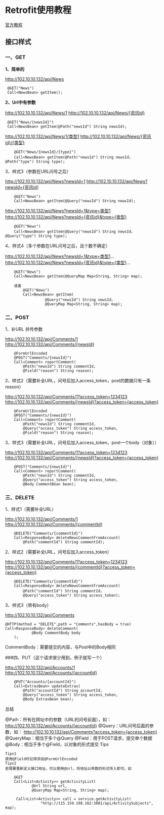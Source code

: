 # Retrofit使用教程

[官方教程](http://square.github.io/retrofit/)

## 接口样式

### 一、GET

**1、简单的**

http://102.10.10.132/api/News

```
 @GET("News")
 Call<NewsBean> getItem();
```

**2、Url中有参数**

http://102.10.10.132/api/News/1
http://102.10.10.132/api/News/{资讯id}

```
 @GET("News/{newsId}")
 Call<NewsBean> getItem(@Path("newsId") String newsId);
```
http://102.10.10.132/api/News/1/类型1
http://102.10.10.132/api/News/{资讯id}/{类型}

```
    @GET("News/{newsId}/{type}")
    Call<NewsBean> getItem(@Path("newsId") String newsId， @Path("type") String type);
```
3、样式3（参数在URL问号之后）

http://102.10.10.132/api/News?newsId=1
http://102.10.10.132/api/News?newsId={资讯id}

```
    @GET("News")
    Call<NewsBean> getItem(@Query("newsId") String newsId);
```
http://102.10.10.132/api/News?newsId=1&type=类型1
http://102.10.10.132/api/News?newsId={资讯id}&type={类型}

```
    @GET("News")
    Call<NewsBean> getItem(@Query("newsId") String newsId， @Query("type") String type);
```
4、样式4（多个参数在URL问号之后，且个数不确定）

http://102.10.10.132/api/News?newsId=1&type=类型1...
http://102.10.10.132/api/News?newsId={资讯id}&type={类型}...

```
    @GET("News")
    Call<NewsBean> getItem(@QueryMap Map<String, String> map);

    或者
        @GET("News")
        Call<NewsBean> getItem(
                  @Query("newsId") String newsId，
                  @QueryMap Map<String, String> map);
```

### 二、POST

1、补URL 并传参数

http://102.10.10.132/api/Comments/1
http://102.10.10.132/api/Comments/{newsId}

```
    @FormUrlEncoded
    @POST("Comments/{newsId}")
    Call<Comment> reportComment(
        @Path("newsId") String commentId,
        @Field("reason") String reason);
```
2、样式2（需要补全URL，问号后加入access_token，post的数据只有一条reason）

http://102.10.10.132/api/Comments/1?access_token=1234123
http://102.10.10.132/api/Comments/{newsId}?access_token={access_token}
```
    @FormUrlEncoded
    @POST("Comments/{newsId}")
    Call<Comment> reportComment(
        @Path("newsId") String commentId,
        @Query("access_token") String access_token,
        @Field("reason") String reason);
```

3、样式3（需要补全URL，问号后加入access_token，post一个body（对象））

http://102.10.10.132/api/Comments/1?access_token=1234123
http://102.10.10.132/api/Comments/{newsId}?access_token={access_token}
```
    @POST("Comments/{newsId}")
    Call<Comment> reportComment(
        @Path("newsId") String commentId,
        @Query("access_token") String access_token,
        @Body CommentBean bean);
```

### 三、DELETE

1、样式1（需要补全URL）

  http://102.10.10.132/api/Comments/1
  http://102.10.10.132/api/Comments/{commentId}

  ```
      @DELETE("Comments/{commentId}")
      Call<ResponseBody> deleteNewsCommentFromAccount(
          @Path("commentId") String commentId);
  ```

2、样式2（需要补全URL，问号后加入access_token）

http://102.10.10.132/api/Comments/1?access_token=1234123
http://102.10.10.132/api/Comments/{commentId}?access_token={access_token}

```
    @DELETE("Comments/{commentId}")
    Call<ResponseBody> deleteNewsCommentFromAccount(
        @Path("commentId") String commentId，
        @Query("access_token") String access_token);
```

3、样式3（带有body）

http://102.10.10.132/api/Comments

```
@HTTP(method = "DELETE",path = "Comments",hasBody = true)
Call<ResponseBody> deleteCommont(
            @Body CommentBody body
    );
```

CommentBody：需要提交的内容，与Post中的Body相同

###四、PUT（这个请求很少用到，例子就写一个）

http://102.10.10.132/api/Accounts/1
http://102.10.10.132/api/Accounts/{accountId}

```
    @PUT("Accounts/{accountId}")
    Call<ExtrasBean> updateExtras(
        @Path("accountId") String accountId,
        @Query("access_token") String access_token,
        @Body ExtrasBean bean);
```

总结

@Path：所有在网址中的参数（URL的问号前面），如：
http://102.10.10.132/api/Accounts/{accountId}
@Query：URL问号后面的参数，如：
http://102.10.10.132/api/Comments?access_token={access_token}
@QueryMap：相当于多个@Query
@Field：用于POST请求，提交单个数据
@Body：相当于多个@Field，以对象的形式提交
Tips

    Tips1
    使用@Field时记得添加@FormUrlEncoded
    Tips2
    若需要重新定义接口地址，可以使用@Url，将地址以参数的形式传入即可。如

```
    @GET
    Call<List<Activity>> getActivityList(
            @Url String url,
            @QueryMap Map<String, String> map);

     Call<List<Activity>> call = service.getActivityList(
                "http://115.159.198.162:3001/api/ActivitySubjects", map);
```
